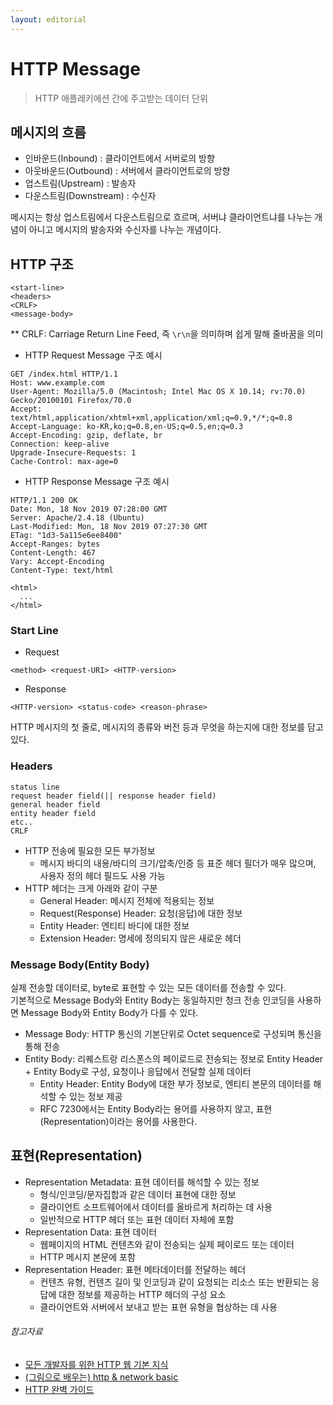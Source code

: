 ```yaml
---
layout: editorial
---
```


# HTTP Message

> HTTP 애플레키에션 간에 주고받는 데이터 단위

## 메시지의 흐름

- 인바운드(Inbound) : 클라이언트에서 서버로의 방향
- 아웃바운드(Outbound) : 서버에서 클라이언트로의 방향
- 업스트림(Upstream) : 발송자
- 다운스트림(Downstream) : 수신자

메시지는 항상 업스트림에서 다운스트림으로 흐르며, 서버냐 클라이언트냐를 나누는 개념이 아니고 메시지의 발송자와 수신자를 나누는 개념이다.

## HTTP 구조

```http request
<start-line>
<headers>
<CRLF>
<message-body>
```

** CRLF: Carriage Return Line Feed, 즉 `\r\n`을 의미하며 쉽게 말해 줄바꿈을 의미

- HTTP Request Message 구조 예시

```http request
GET /index.html HTTP/1.1
Host: www.example.com
User-Agent: Mozilla/5.0 (Macintosh; Intel Mac OS X 10.14; rv:70.0) Gecko/20100101 Firefox/70.0
Accept: text/html,application/xhtml+xml,application/xml;q=0.9,*/*;q=0.8
Accept-Language: ko-KR,ko;q=0.8,en-US;q=0.5,en;q=0.3
Accept-Encoding: gzip, deflate, br
Connection: keep-alive
Upgrade-Insecure-Requests: 1
Cache-Control: max-age=0
```

- HTTP Response Message 구조 예시

```http response
HTTP/1.1 200 OK
Date: Mon, 18 Nov 2019 07:28:00 GMT
Server: Apache/2.4.18 (Ubuntu)
Last-Modified: Mon, 18 Nov 2019 07:27:30 GMT
ETag: "1d3-5a115e6ee8400"
Accept-Ranges: bytes
Content-Length: 467
Vary: Accept-Encoding
Content-Type: text/html

<html>
  ...
</html>
```

### Start Line

- Request

```http request
<method> <request-URI> <HTTP-version>
```

- Response

```http request
<HTTP-version> <status-code> <reason-phrase>
```

HTTP 메시지의 첫 줄로, 메시지의 종류와 버전 등과 무엇을 하는지에 대한 정보를 담고 있다.

### Headers

```http request
status line
request header field(|| response header field)
general header field
entity header field
etc..
CRLF
```

- HTTP 전송에 필요한 모든 부가정보
    - 메시지 바디의 내용/바디의 크기/압축/인증 등 표준 헤더 필더가 매우 많으며, 사용자 정의 헤더 필드도 사용 가능
- HTTP 헤더는 크게 아래와 같이 구분
    - General Header: 메시지 전체에 적용되는 정보
    - Request(Response) Header: 요청(응답)에 대한 정보
    - Entity Header: 엔티티 바디에 대한 정보
    - Extension Header: 명세에 정의되지 않은 새로운 헤더

### Message Body(Entity Body)

실제 전송할 데이터로, byte로 표현할 수 있는 모든 데이터를 전송할 수 있다.  
기본적으로 Message Body와 Entity Body는 동일하지만 청크 전송 인코딩을 사용하면 Message Body와 Entity Body가 다를 수 있다.

- Message Body: HTTP 통신의 기본단위로 Octet sequence로 구성되며 통신을 통해 전송
- Entity Body: 리퀘스트랑 리스폰스의 페이로드로 전송되는 정보로 Entity Header + Entity Body로 구성, 요청이나 응답에서 전달할 실제 데이터
    - Entity Header: Entity Body에 대한 부가 정보로, 엔티티 본문의 데이터를 해석할 수 있는 정보 제공
    - RFC 7230에서는 Entity Body라는 용어를 사용하지 않고, 표현(Representation)이라는 용어를 사용한다.

## 표현(Representation)

- Representation Metadata: 표현 데이터를 해석할 수 있는 정보
    - 형식/인코딩/문자집합과 같은 데이터 표현에 대한 정보
    - 클라이언트 소프트웨어에서 데이터를 올바르게 처리하는 데 사용
    - 일반적으로 HTTP 헤더 또는 표현 데이터 자체에 포함
- Representation Data: 표현 데이터
    - 웹페이지의 HTML 컨텐츠와 같이 전송되는 실제 페이로드 또는 데이터
    - HTTP 메시지 본문에 포함
- Representation Header: 표현 메타데이터를 전달하는 헤더
    - 컨텐츠 유형, 컨텐츠 길이 및 인코딩과 같이 요청되는 리소스 또는 반환되는 응답에 대한 정보를 제공하는 HTTP 헤더의 구성 요소
    - 클라이언트와 서버에서 보내고 받는 표현 유형을 협상하는 데 사용

###### 참고자료

- [모든 개발자를 위한 HTTP 웹 기본 지식](https://www.inflearn.com/course/http-웹-네트워크)
- [(그림으로 배우는) http & network basic](https://www.nl.go.kr/seoji/contents/S80100000000.do?schM=intgr_detail_view_isbn&page=1&pageUnit=10&schType=simple&schStr=9788931447897&isbn=9788931447897&cipId=200443691%2C)
- [HTTP 완벽 가이드](https://www.nl.go.kr/seoji/contents/S80100000000.do?schM=intgr_detail_view_isbn&page=1&pageUnit=10&schType=simple&schStr=HTTP+완벽+가이드&isbn=9788966261208&cipId=200309770%2C4096969)